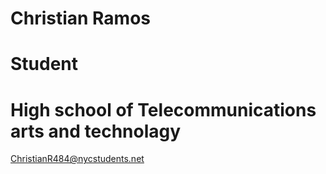 # Christian Ramos
# Student
# High school of Telecommunications arts and technolagy 


ChristianR484@nycstudents.net

